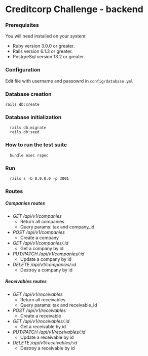 # Creditcorp Challenge - backend

### Prerequisites

You will need installed on your system:
- Ruby version 3.0.0 or greater.
- Rails version 6.1.3 or greater.
- PostgreSql version 13.2 or greater.

### Configuration
  
  Edit file with username and passowrd in ``config/database.yml``

### Database creation
  ```
  rails db:create
  ```

### Database initialization
```
  rails db:migrate
  rails db:seed
  ```
### How to run the test suite
```
  bundle exec rspec
```

### Run
```
  rails s -b 0.0.0.0 -p 3001
```

### Routes
##### Companies routes
+ *GET /api/v1/companies*
  + Return all companies
  + Query params: tax and company_id
+ *POST /api/v1/companies*
  + Create a company
+ *GET /api/v1/companies/:id*
  + Get a company by id
+ *PUT/PATCH /api/v1/companies/:id*
  + Update a company by id
+ *DELETE /api/v1/companies/:id*
  + Destroy a company by id

##### Receivables routes
+ *GET /api/v1/receivables*
  + Return all receivables
  + Query params: tax and receivable_id
+ *POST /api/v1/receivables*
  + Create a receivable
+ *GET /api/v1/receivables/:id*
  + Get a receivable by id
+ *PUT/PATCH /api/v1/receivables/:id*
  + Update a receivable by id
+ *DELETE /api/v1/receivables/:id*
  + Destroy a receivable by id